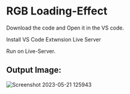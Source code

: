 # RGB Loading-Effect

Download the code and Open it in the VS code.

Install VS Code Extwnsion Live Server

Run on Live-Server.

## Output Image:

![Screenshot 2023-05-21 125943](https://github.com/rohanmr/Loading-Effect/assets/122428641/206f5c58-7a1c-46c4-8434-ec584129c912)

